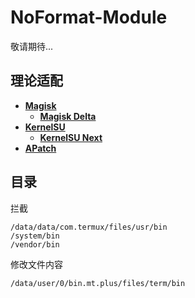 # NoFormat-Module

敬请期待...

## 理论适配
- [**Magisk**](https://github.com/topjohnwu/Magisk)
  - [**Magisk Delta**](https://github.com/shockeyzhang/magisk-delta)
- [**KernelSU**](https://github.com/tiann/KernelSU)
  - [**KernelSU Next**](https://github.com/KernelSU-Next/KernelSU-Next)
- [**APatch**](https://github.com/bmax121/APatch)

## 目录

拦截

```
/data/data/com.termux/files/usr/bin
/system/bin
/vendor/bin
```

修改文件内容
```
/data/user/0/bin.mt.plus/files/term/bin
```